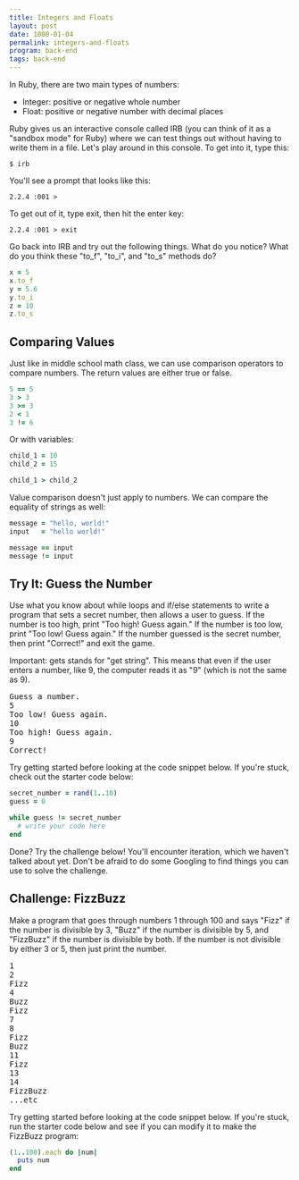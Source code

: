 ```yaml
---
title: Integers and Floats
layout: post
date: 1000-01-04
permalink: integers-and-floats
program: back-end
tags: back-end
---
```


In Ruby, there are two main types of numbers:

* Integer: positive or negative whole number
* Float: positive or negative number with decimal places

Ruby gives us an interactive console called IRB (you can think of it as a "sandbox mode" for Ruby) where we can test things out without having to write them in a file. Let's play around in this console. To get into it, type this:

```
$ irb
```

You'll see a prompt that looks like this:

```
2.2.4 :001 >
```

To get out of it, type exit, then hit the enter key:

```
2.2.4 :001 > exit
```

Go back into IRB and try out the following things. What do you notice? What do you think these "to_f", "to_i", and "to_s" methods do?

```ruby
x = 5
x.to_f
y = 5.6
y.to_i
z = 10
z.to_s
```

## Comparing Values

Just like in middle school math class, we can use comparison operators to compare numbers. The return values are either true or false.

```ruby
5 == 5
3 > 3
3 >= 3
2 < 1
3 != 6
```

Or with variables:

```ruby
child_1 = 10
child_2 = 15

child_1 > child_2
```

Value comparison doesn't just apply to numbers. We can compare the equality of strings as well:

```ruby
message = "hello, world!"
input   = "hello world!"

message == input
message != input
```

<div class="try-it">
<h2>Try It: Guess the Number</h2>

<p>Use what you know about while loops and if/else statements to write a program that sets a secret number, then allows a user to guess. If the number is too high, print "Too high! Guess again." If the number is too low, print "Too low! Guess again." If the number guessed is the secret number, then print "Correct!" and exit the game.</p>

<p>Important: gets stands for "get string". This means that even if the user enters a number, like 9, the computer reads it as "9" (which is not the same as 9). </p>

<pre>Guess a number.
5
Too low! Guess again.
10
Too high! Guess again.
9
Correct!</pre>
Try getting started before looking at the code snippet below. If you're stuck, check out the starter code below:
</div>

```ruby
secret_number = rand(1..10)
guess = 0

while guess != secret_number
  # write your code here
end
```

Done? Try the challenge below! You'll encounter iteration, which we haven't talked about yet. Don't be afraid to do some Googling to find things you can use to solve the challenge. 

<div class="try-it">
<h2>Challenge: FizzBuzz</h2>

<p>Make a program that goes through numbers 1 through 100 and says "Fizz" if the number is divisible by 3, "Buzz" if the number is divisible by 5, and "FizzBuzz" if the number is divisible by both. If the number is not divisible by either 3 or 5, then just print the number.</p>

<pre>1
2
Fizz
4
Buzz
Fizz
7
8
Fizz
Buzz
11
Fizz
13
14
FizzBuzz
...etc</pre>
Try getting started before looking at the code snippet below. If you're stuck, run the starter code below and see if you can modify it to make the FizzBuzz program:
</div>

```ruby
(1..100).each do |num|
  puts num
end
```
